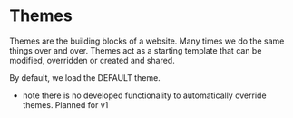 # Themes

Themes are the building blocks of a website. Many times we do the same things over and over. Themes act as a starting template that can be modified, overridden or created and shared.

By default, we load the DEFAULT theme.

- note there is no developed functionality to automatically override themes. Planned for v1
